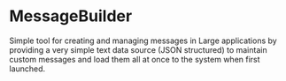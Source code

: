 # MessageBuilder
Simple tool for creating and managing messages in Large applications by providing a very simple text data source (JSON structured) to maintain custom messages and load them all at once to the system when first launched.
